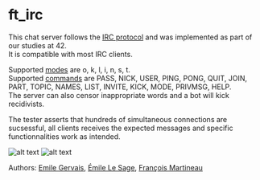 # ft_irc

This chat server follows the [IRC protocol](https://modern.ircdocs.horse/) and was implemented as part of our studies at 42.<br>
It is compatible with most IRC clients.<br>

Supported [modes](https://modern.ircdocs.horse/#oper-user-mode) are o, k, l, i, n, s, t. <br>
Supported [commands](https://modern.ircdocs.horse/#command) are PASS, NICK, USER, PING, PONG, QUIT, JOIN, PART, TOPIC, NAMES, LIST, INVITE, KICK, MODE, PRIVMSG, HELP. <br>
The server can also censor inappropriate words and a bot will kick recidivists. <br>

The tester asserts that hundreds of simultaneous connections are sucsessful, all clients receives the expected messages and specific functionnalities work as intended. <br>

![alt text](https://i.postimg.cc/FzCG4BkC/irc-chat2.gif)
![alt text](https://i.postimg.cc/X7nCg8ht/irc-chat.gif)


Authors: [Emile Gervais](https://github.com/emgervais), [Émile Le Sage](https://github.com/ele-sage), [François Martineau](https://github.com/francoismartineau)
